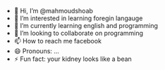 - 👋 Hi, I’m @mahmoudshoab
- 👀 I’m interested in learning foregin langauge
- 🌱 I’m currently learning english and programming
- 💞️ I’m looking to collaborate on programming
- 📫 How to reach me facebook
- 😄 Pronouns: ...
- ⚡ Fun fact: your kidney looks like a bean

<!---
mahmoudshoab/mahmoudshoab is a ✨ special ✨ repository because its `README.md` (this file) appears on your GitHub profile.
You can click the Preview link to take a look at your changes.
--->
